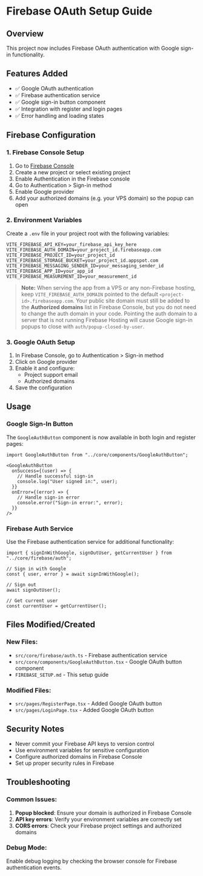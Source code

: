 # Firebase OAuth Setup Guide

## Overview
This project now includes Firebase OAuth authentication with Google sign-in functionality.

## Features Added
- ✅ Google OAuth authentication
- ✅ Firebase authentication service
- ✅ Google sign-in button component
- ✅ Integration with register and login pages
- ✅ Error handling and loading states

## Firebase Configuration

### 1. Firebase Console Setup
1. Go to [Firebase Console](https://console.firebase.google.com/)
2. Create a new project or select existing project
3. Enable Authentication in the Firebase console
4. Go to Authentication > Sign-in method
5. Enable Google provider
6. Add your authorized domains (e.g. your VPS domain) so the popup can open

### 2. Environment Variables
Create a `.env` file in your project root with the following variables:

```env
VITE_FIREBASE_API_KEY=your_firebase_api_key_here
VITE_FIREBASE_AUTH_DOMAIN=your_project_id.firebaseapp.com
VITE_FIREBASE_PROJECT_ID=your_project_id
VITE_FIREBASE_STORAGE_BUCKET=your_project_id.appspot.com
VITE_FIREBASE_MESSAGING_SENDER_ID=your_messaging_sender_id
VITE_FIREBASE_APP_ID=your_app_id
VITE_FIREBASE_MEASUREMENT_ID=your_measurement_id
```

> **Note:** When serving the app from a VPS or any non-Firebase hosting, keep
> `VITE_FIREBASE_AUTH_DOMAIN` pointed to the default
> `<project-id>.firebaseapp.com`. Your public site domain must still be added to
> the **Authorized domains** list in Firebase Console, but you do not need to
> change the auth domain in your code. Pointing the auth domain to a server that
> is not running Firebase Hosting will cause Google sign-in popups to close with
> `auth/popup-closed-by-user`.

### 3. Google OAuth Setup
1. In Firebase Console, go to Authentication > Sign-in method
2. Click on Google provider
3. Enable it and configure:
   - Project support email
   - Authorized domains
4. Save the configuration

## Usage

### Google Sign-In Button
The `GoogleAuthButton` component is now available in both login and register pages:

```tsx
import GoogleAuthButton from "../core/components/GoogleAuthButton";

<GoogleAuthButton
  onSuccess={(user) => {
    // Handle successful sign-in
    console.log("User signed in:", user);
  }}
  onError={(error) => {
    // Handle sign-in error
    console.error("Sign-in error:", error);
  }}
/>
```

### Firebase Auth Service
Use the Firebase authentication service for additional functionality:

```tsx
import { signInWithGoogle, signOutUser, getCurrentUser } from "../core/firebase/auth";

// Sign in with Google
const { user, error } = await signInWithGoogle();

// Sign out
await signOutUser();

// Get current user
const currentUser = getCurrentUser();
```

## Files Modified/Created

### New Files:
- `src/core/firebase/auth.ts` - Firebase authentication service
- `src/core/components/GoogleAuthButton.tsx` - Google OAuth button component
- `FIREBASE_SETUP.md` - This setup guide

### Modified Files:
- `src/pages/RegisterPage.tsx` - Added Google OAuth button
- `src/pages/LoginPage.tsx` - Added Google OAuth button

## Security Notes
- Never commit your Firebase API keys to version control
- Use environment variables for sensitive configuration
- Configure authorized domains in Firebase Console
- Set up proper security rules in Firebase

## Troubleshooting

### Common Issues:
1. **Popup blocked**: Ensure your domain is authorized in Firebase Console
2. **API key errors**: Verify your environment variables are correctly set
3. **CORS errors**: Check your Firebase project settings and authorized domains

### Debug Mode:
Enable debug logging by checking the browser console for Firebase authentication events.
